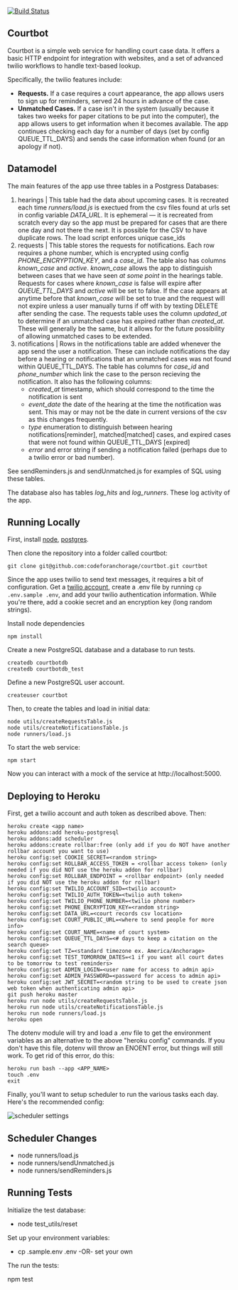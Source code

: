 [![Build Status](https://travis-ci.org/codeforanchorage/courtbot.svg?branch=master)](https://travis-ci.org/codeforanchorage/courtbot)
## Courtbot
Courtbot is a simple web service for handling court case data. It offers a basic HTTP endpoint for integration with websites, and a set of advanced twilio workflows to handle text-based lookup.

Specifically, the twilio features include:

- **Requests.** If a case requires a court appearance, the app allows users to sign up for reminders, served 24 hours in advance of the case.
- **Unmatched Cases.** If a case isn't in the system (usually because it takes two weeks for paper citations to be put into the computer), the app allows users to get information when it becomes available. The app continues checking each day for a number of days (set by config QUEUE_TTL_DAYS) and sends the case information when found (or an apology if not).

## Datamodel
The main features of the app use three tables in a Postgress Databases:
1. hearings | This table had the data about upcoming cases. It is recreated each time *runners/load.js* is exectued from the csv files found at urls set in config variable *DATA_URL*. It is ephemeral — it is recreated from scratch every day so the app must be prepared for cases that are there one day and not there the next. It is possible for the CSV to have duplicate rows. The load script enforces unique case_ids
2. requests | This table stores the requests for notifications. Each row requires a phone number, which is encrypted using config *PHONE_ENCRYPTION_KEY*, and a *case_id*.  The table also has columns *known_case* and *active*. *known_case* allows the app to distinguish between cases that we have seen *at some point* in the hearings table. Requests for cases where *known_case* is false will expire after *QUEUE_TTL_DAYS* and *active* will be set to false. If the case appears at anytime before that *known_case* will be set to true and the request will not expire unless a user manually turns if off with by texting DELETE after sending the case. The requests table uses the column *updated_at* to determine if an unmatched case has expired rather than *created_at*. These will generally be the same, but it allows for the future possibility of allowing unmatched cases to be extended.
3. notifications | Rows in the notifications table are added whenever the app send the user a notification. These can include notifications the day before a hearing or notifications that an unmatched cases was not found within QUEUE_TTL_DAYS. The table has columns for *case_id* and *phone_number* which link the case to the person recieving the notification. It also has the following columns:
   * *created_at* timestamp, which should correspond to the time the notification is sent
   * *event_date* the date of the hearing at the time the notification was sent. This may or may not be the date in current versions of the csv as this changes frequently.
   * *type* enumeration to distinguish between hearing notifications[reminder], matched[matched] cases, and expired cases that were not found within QUEUE_TTL_DAYS [expired]
   * *error* and error string if sending a notification failed (perhaps due to a twilio error or bad number).

See sendReminders.js and sendUnmatched.js for examples of SQL using these tables.

The database also has tables *log_hits* and *log_runners*. These log activity of the app.

## Running Locally

First, install [node](https://github.com/codeforamerica/howto/blob/master/Node.js.md), [postgres](https://github.com/codeforamerica/howto/blob/master/PostgreSQL.md).

Then clone the repository into a folder called courtbot:

```console
git clone git@github.com:codeforanchorage/courtbot.git courtbot
```

Since the app uses twilio to send text messages, it requires a bit of configuration. Get a [twilio account](http://www.twilio.com/), create a .env file by running `cp .env.sample .env`, and add your twilio authentication information. While you're there, add a cookie secret and an encryption key (long random strings).

Install node dependencies

```console
npm install
```

Create a new PostgreSQL database and a database to run tests.

```
createdb courtbotdb
createdb courtbotdb_test
```

Define a new PostgreSQL user account.

```
createuser courtbot
```

Then, to create the tables and load in initial data:

```console
node utils/createRequestsTable.js
node utils/createNotificationsTable.js
node runners/load.js
```

To start the web service:

```console
npm start
```

Now you can interact with a mock of the service at http://localhost:5000.

## Deploying to Heroku

First, get a twilio account and auth token as described above. Then:

```console
heroku create <app name>
heroku addons:add heroku-postgresql
heroku addons:add scheduler
heroku addons:create rollbar:free (only add if you do NOT have another rollbar account you want to use)
heroku config:set COOKIE_SECRET=<random string>
heroku config:set ROLLBAR_ACCESS_TOKEN = <rollbar access token> (only needed if you did NOT use the heroku addon for rollbar)
heroku config:set ROLLBAR_ENDPOINT = <rollbar endpoint> (only needed if you did NOT use the heroku addon for rollbar)
heroku config:set TWILIO_ACCOUNT_SID=<twilio account>
heroku config:set TWILIO_AUTH_TOKEN=<twilio auth token>
heroku config:set TWILIO_PHONE_NUMBER=<twilio phone number>
heroku config:set PHONE_ENCRYPTION_KEY=<random string>
heroku config:set DATA_URL=<court records csv location>
heroku config:set COURT_PUBLIC_URL=<where to send people for more info>
heroku config:set COURT_NAME=<name of court system>
heroku config:set QUEUE_TTL_DAYS=<# days to keep a citation on the search queue>
heroku config:set TZ=<standard timezone ex. America/Anchorage>
heroku config:set TEST_TOMORROW_DATES=<1 if you want all court dates to be tomorrow to test reminders>
heroku config:set ADMIN_LOGIN=<user name for access to admin api>
heroku config:set ADMIN_PASSWORD=<password for access to admin api>
heroku config:set JWT_SECRET=<random string to be used to create json web token when authenticating admin api>
git push heroku master
heroku run node utils/createRequestsTable.js
heroku run node utils/createNotificationsTable.js
heroku run node runners/load.js
heroku open
```

The dotenv module will try and load a .env file to get the environment variables as an alternative to the above "heroku config" commands.
If you don't have this file, dotenv will throw an ENOENT error, but things will still work. To get rid of this error, do this:
```
heroku run bash --app <APP_NAME>
touch .env
exit
```


Finally, you'll want to setup scheduler to run the various tasks each day. Here's the recommended config:

![scheduler settings](https://cloud.githubusercontent.com/assets/1435836/4785655/2893dd9a-5d83-11e4-9618-d743bee27d2f.png)

## Scheduler Changes
* node runners/load.js
* node runners/sendUnmatched.js
* node runners/sendReminders.js

## Running Tests

Initialize the test database:

* node test_utils/reset

Set up your environment variables:

* cp .sample.env .env
-OR- set your own

The run the tests:

npm test
